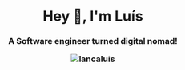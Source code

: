 <h1 align="center">Hey 👋, I'm Luís</h1>
<h3 align="center">A Software engineer turned digital nomad!</p>

<p><img src="https://github-readme-stats.vercel.app/api?username=lancaluis&show_icons=true&locale=en" alt="lancaluis" /></p>
